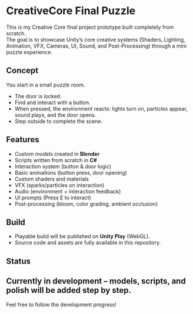# CreativeCore Final Puzzle

This is my Creative Core final project prototype built completely from scratch.  
The goal is to showcase Unity’s core creative systems (Shaders, Lighting, Animation, VFX, Cameras, UI, Sound, and Post-Processing) through a mini puzzle experience.

##  Concept
You start in a small puzzle room.  
- The door is locked.  
- Find and interact with a button.  
- When pressed, the environment reacts: lights turn on, particles appear, sound plays, and the door opens.  
- Step outside to complete the scene.

##  Features
- Custom models created in **Blender**  
- Scripts written from scratch in **C#**  
- Interaction system (button & door logic)  
- Basic animations (button press, door opening)  
- Custom shaders and materials  
- VFX (sparks/particles on interaction)  
- Audio (environment + interaction feedback)  
- UI prompts (Press E to interact)  
- Post-processing (bloom, color grading, ambient occlusion)

##  Build
- Playable build will be published on **Unity Play** (WebGL).  
- Source code and assets are fully available in this repository.

##  Status
Currently in development – models, scripts, and polish will be added step by step.
---

Feel free to follow the development progress!
